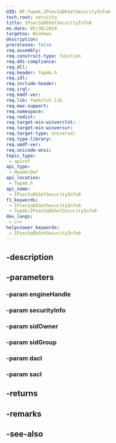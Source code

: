 ```yaml
---
UID: NF:fwpmk.IPsecSaDbSetSecurityInfo0
tech.root: netvista
title: IPsecSaDbSetSecurityInfo0
ms.date: 05/30/2024
targetos: Windows
description: 
prerelease: false
req.assembly: 
req.construct-type: function
req.ddi-compliance: 
req.dll: 
req.header: fwpmk.h
req.idl: 
req.include-header: 
req.irql: 
req.kmdf-ver: 
req.lib: fwpkclnt.lib
req.max-support: 
req.namespace: 
req.redist: 
req.target-min-winverclnt: 
req.target-min-winversvr: 
req.target-type: Universal
req.type-library: 
req.umdf-ver: 
req.unicode-ansi: 
topic_type:
 - apiref
api_type:
 - HeaderDef
api_location:
 - fwpmk.h
api_name:
 - IPsecSaDbSetSecurityInfo0
f1_keywords:
 - IPsecSaDbSetSecurityInfo0
 - fwpmk/IPsecSaDbSetSecurityInfo0
dev_langs:
 - c++
helpviewer_keywords:
 - IPsecSaDbSetSecurityInfo0
---
```


## -description

## -parameters

### -param engineHandle

### -param securityInfo

### -param sidOwner

### -param sidGroup

### -param dacl

### -param sacl

## -returns

## -remarks

## -see-also

